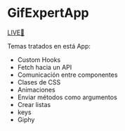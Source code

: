 # GifExpertApp

[LIVE🔴](https://sayagodev.github.io/react-gif-expert/)

Temas tratados en está App:

* Custom Hooks
* Fetch hacia un API
* Comunicación entre componentes
* Clases de CSS
* Animaciones
* Enviar métodos como argumentos
* Crear listas
* keys
* Giphy
